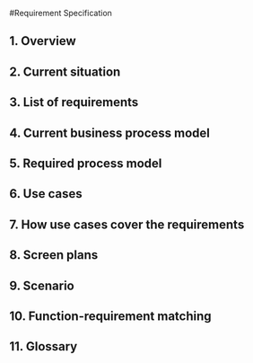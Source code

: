 #Requirement Specification

## 1. Overview

## 2. Current situation

## 3. List of requirements

## 4. Current business process model

## 5. Required process model

## 6. Use cases

## 7. How use cases cover the requirements

## 8. Screen plans

## 9. Scenario

## 10. Function-requirement matching

## 11. Glossary
